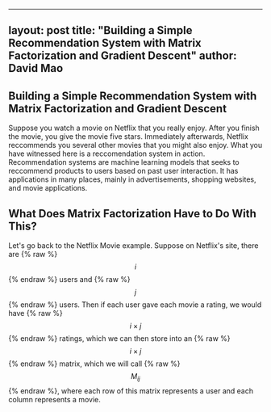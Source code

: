 <script src="https://polyfill.io/v3/polyfill.min.js?features=es6"></script>
<script id="MathJax-script" async src="https://cdn.jsdelivr.net/npm/mathjax@3/es5/tex-mml-chtml.js"></script>

---
layout: post
title: "Building a Simple Recommendation System with Matrix Factorization and Gradient Descent"
author: David Mao
---


## Building a Simple Recommendation System with Matrix Factorization and Gradient Descent

Suppose you watch a movie on Netflix that you really enjoy. After you finish the movie, you give the movie five stars. Immediately afterwards, Netflix reccommends you several other movies that you might also enjoy. What you have witnessed here is a reccomendation system in action. Recommendation systems are machine learning models that seeks to reccommend products to users based on past user interaction. It has applications in many places, mainly in advertisements, shopping websites, and movie applications.

## What Does Matrix Factorization Have to Do With This?

Let's go back to the Netflix Movie example. Suppose on Netflix's site, there are {% raw %} $$i$$  {% endraw %} users and {% raw %}  $$j$$  {% endraw %} users. Then if each user gave each movie a rating, we would have {% raw %} $$i \times j$$  {% endraw %} ratings, which we can then store into an {% raw %} $$i \times j$$  {% endraw %} matrix, which we will call {% raw %} $$M_{ij}$$  {% endraw %}, where each row of this matrix represents a user and each column represents a movie.